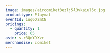 ```yaml
---
image: images/aircomiket3ezlj5l3vkaiul5c.jpg
producttype: Playmat
eventId: iuq6O2mCN
pricings:
  - quantity: 1
    price: 65
asin: s-r3QnYDXzr
merchandise: comiket
---
```

